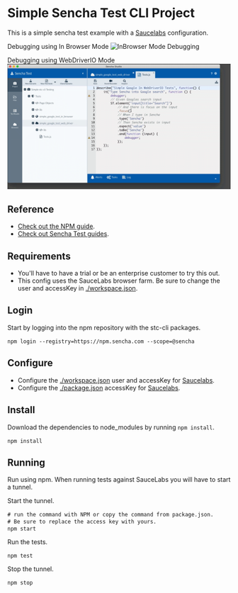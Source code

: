 # Simple Sencha Test CLI Project
This is a simple sencha test example with a [Saucelabs](https://saucelabs.com/) configuration.

Debugging using In Browser Mode
![InBrowser Mode Debugging](./simple-debug-in-browser.gif)

Debugging using WebDriverIO Mode
![InBrowser Mode Debugging](./simple-debug-web-driver.gif)

## Reference

* [Check out the NPM guide](https://docs.sencha.com/sencha_test/2.3.0/open_tools_npm/using_npm.html).
* [Check out Sencha Test guides](https://docs.sencha.com/sencha_test/2.3.0/).

## Requirements

* You'll have to have a trial or be an enterprise customer to try this out. 
* This config uses the SauceLabs browser farm. Be sure to change the user and accessKey in [./workspace.json](./workspace.json).

## Login
Start by logging into the npm repository with the stc-cli packages.

```
npm login --registry=https://npm.sencha.com --scope=@sencha
```

## Configure
* Configure the [./workspace.json](./workspace.json) user and accessKey for [Saucelabs](https://saucelabs.com/).
* Configure the [./package.json](./package.json) accessKey for [Saucelabs](https://saucelabs.com/). 

## Install
Download the dependencies to node_modules by running `npm install`. 

```
npm install
```

## Running
Run using npm. When running tests against SauceLabs you will have to start a tunnel. 

Start the tunnel.
```
# run the command with NPM or copy the command from package.json. 
# Be sure to replace the access key with yours. 
npm start
```

Run the tests.
```
npm test
```

Stop the tunnel.
```
npm stop
```
